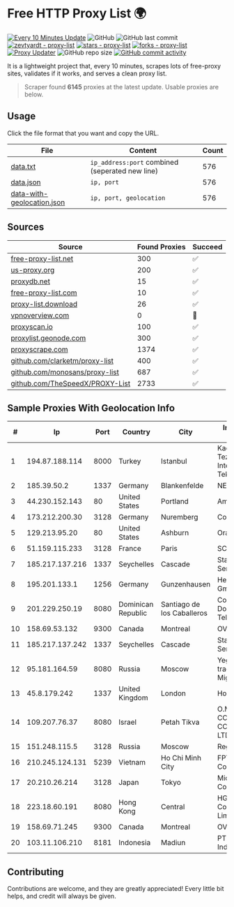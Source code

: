 
# Free HTTP Proxy List 🌍

[![Every 10 Minutes Update](https://github.com/mertguvencli/http-proxy-list/actions/workflows/main.yml/badge.svg?branch=main)](https://github.com/mertguvencli/http-proxy-list/actions/workflows/main.yml)
![GitHub](https://img.shields.io/github/license/mertguvencli/http-proxy-list)
![GitHub last commit](https://img.shields.io/github/last-commit/mertguvencli/http-proxy-list)
[![zevtyardt - proxy-list](https://img.shields.io/static/v1?label=zevtyardt&message=proxy-list&color=blue&logo=github)](https://github.com/zevtyardt/proxy-list "Go to GitHub repo")
[![stars - proxy-list](https://img.shields.io/github/stars/zevtyardt/proxy-list?style=social)](https://github.com/zevtyardt/proxy-list)
[![forks - proxy-list](https://img.shields.io/github/forks/zevtyardt/proxy-list?style=social)](https://github.com/zevtyardt/proxy-list)
[![Proxy Updater](https://github.com/zevtyardt/proxy-list/workflows/Proxy%20Updater/badge.svg)](https://github.com/zevtyardt/proxy-list/actions?query=workflow:"Proxy+Updater")
![GitHub repo size](https://img.shields.io/github/repo-size/zevtyardt/proxy-list)
[![GitHub commit activity](https://img.shields.io/github/commit-activity/m/zevtyardt/proxy-list?logo=commits)](https://github.com/zevtyardt/proxy-list/commits/main)

It is a lightweight project that, every 10 minutes, scrapes lots of free-proxy sites, validates if it works, and serves a clean proxy list.

> Scraper found **6145** proxies at the latest update. Usable proxies are below.

## Usage

Click the file format that you want and copy the URL.

|File|Content|Count|
|----|-------|-----|
|[data.txt](https://raw.githubusercontent.com/mertguvencli/http-proxy-list/main/proxy-list/data.txt)|`ip_address:port` combined (seperated new line)|576|
|[data.json](https://raw.githubusercontent.com/mertguvencli/http-proxy-list/main/proxy-list/data.json)|`ip, port`|576|
|[data-with-geolocation.json](https://raw.githubusercontent.com/mertguvencli/http-proxy-list/main/proxy-list/data-with-geolocation.json)|`ip, port, geolocation`|576|

## Sources

|Source|Found Proxies|Succeed|
|------|-------------|-------|
|[free-proxy-list.net](https://free-proxy-list.net)|300|✅|
|[us-proxy.org](https://www.us-proxy.org)|200|✅|
|[proxydb.net](http://proxydb.net)|15|✅|
|[free-proxy-list.com](https://free-proxy-list.com/?page=&port=&type%5B%5D=http&type%5B%5D=https&up_time=0&search=Search)|10|✅|
|[proxy-list.download](https://www.proxy-list.download/HTTP)|26|✅|
|[vpnoverview.com](https://vpnoverview.com/privacy/anonymous-browsing/free-proxy-servers)|0|🚫|
|[proxyscan.io](https://www.proxyscan.io)|100|✅|
|[proxylist.geonode.com](https://proxylist.geonode.com/api/proxy-list?limit=300&page=1&sort_by=lastChecked&sort_type=desc&protocols=http,https)|300|✅|
|[proxyscrape.com](https://api.proxyscrape.com/v2/?request=displayproxies&protocol=http&timeout=10000&country=all&ssl=all&anonymity=all)|1374|✅|
|[github.com/clarketm/proxy-list](https://raw.githubusercontent.com/clarketm/proxy-list/master/proxy-list-raw.txt)|400|✅|
|[github.com/monosans/proxy-list](https://raw.githubusercontent.com/monosans/proxy-list/main/proxies/http.txt)|687|✅|
|[github.com/TheSpeedX/PROXY-List](https://raw.githubusercontent.com/TheSpeedX/PROXY-List/master/http.txt)|2733|✅|


## Sample Proxies With Geolocation Info

|#|Ip|Port|Country|City|Internet Service Provider|
|-|--|----|-------|----|-------------------------|
|1|194.87.188.114|8000|Turkey|Istanbul|Kadir Huseyin Tezcan Nosspeed Internet Teknolojileri|
|2|185.39.50.2|1337|Germany|Blankenfelde|NETZNUTZ|
|3|44.230.152.143|80|United States|Portland|Amazon.com, Inc.|
|4|173.212.200.30|3128|Germany|Nuremberg|Contabo GmbH|
|5|129.213.95.20|80|United States|Ashburn|Oracle Corporation|
|6|51.159.115.233|3128|France|Paris|SCALEWAY|
|7|185.217.137.216|1337|Seychelles|Cascade|Stallion Network Services Limited|
|8|195.201.133.1|1256|Germany|Gunzenhausen|Hetzner Online GmbH|
|9|201.229.250.19|8080|Dominican Republic|Santiago de los Caballeros|Compañía Dominicana de Teléfonos S. A.|
|10|158.69.53.132|9300|Canada|Montreal|OVH SAS|
|11|185.217.137.242|1337|Seychelles|Cascade|Stallion Network Services Limited|
|12|95.181.164.59|8080|Russia|Moscow|Yegor Andreevich trading as FLP Miglovets|
|13|45.8.179.242|1337|United Kingdom|London|Hostland LLC|
|14|109.207.76.37|8080|Israel|Petah Tikva|O.M.C. COMPUTERS & COMMUNICATIONS LTD|
|15|151.248.115.5|3128|Russia|Moscow|Reg.Ru|
|16|210.245.124.131|5239|Vietnam|Ho Chi Minh City|FPT Telecom Company|
|17|20.210.26.214|3128|Japan|Tokyo|Microsoft Corporation|
|18|223.18.60.191|8080|Hong Kong|Central|HGC Global Communications Limited|
|19|158.69.71.245|9300|Canada|Montreal|OVH SAS|
|20|103.11.106.210|8181|Indonesia|Madiun|PT. Pascal Indonesia|



## Contributing

Contributions are welcome, and they are greatly appreciated! Every
little bit helps, and credit will always be given.

